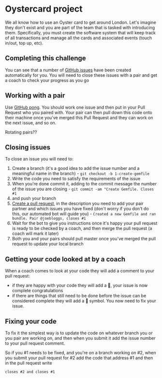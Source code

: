 # Oystercard project

We all know how to use an Oyster card to get around London. Let's imagine they don't exist and you are part of the team that is tasked with introducing them. Specifically, you must create the software system that will keep track of all transactions and manage all the cards and associated events (touch in/out, top up, etc).

## Completing this challenge

You can see that a number of [GitHub issues](https://guides.github.com/features/issues/) have been created automatically for you. You will need to close these issues with a pair and get a coach to check your progress as you go

## Working with a pair

Use [GitHub pong](https://github.com/makersacademy/course/blob/master/pills/github_pong.md). You should work one issue and then put in your Pull Request who you paired with. Your pair can then pull down this code onto their machine once you've merged this Pull Request and they can work on the next issue, and so on.

Rotating pairs??

## Closing issues

To close an issue you will need to:

1. Create a branch (it's a good idea to add the issue number and a meaningful name in the branch) - `git checkout -b 1-create-gemfile`
2. Write the code you need to satisfy the requirements of the issue
3. When you're done commit it, adding to the commit message the number of the issue you are closing - `git commit -am "Create Gemfile. Closes #1`
4. and push your branch
5. [Create a pull request](https://help.github.com/articles/creating-a-pull-request/), in the description you need to add your pair partner and which issues you have fixed (don't worry if you don't do this, our automated bot will guide you) - `Created a new Gemfile and ran bundle. Pair @joebloggs, closes #1`
6. Wait for the bot to give you instructions once it's happy your pull request is ready to be checked by a coach, and then merge the pull request (a coach will mark it later)
7. Both you and your pairs should pull master once you've merged the pull request to update your local branch

## Getting your code looked at by a coach

When a coach comes to look at your code they will add a comment to your pull request:

* if they are happy with your code they will add a :checkered_flag:, your issue is now complete congratulations
* if there are things that still need to be done before the issue can be considered complete they will add a :construction: symbol. You now need to fix your issue.

## Fixing your code

To fix it the simplest way is to update the code on whatever branch you or you pair are working on, and then when you submit it add the issue number to your pull request comment.

So if you #1 needs to be fixed, and you're on a branch working on #2, when you submit your pull request for #2 add the code that address #1 and then in the pull request write

```
closes #2 and closes #1
```
